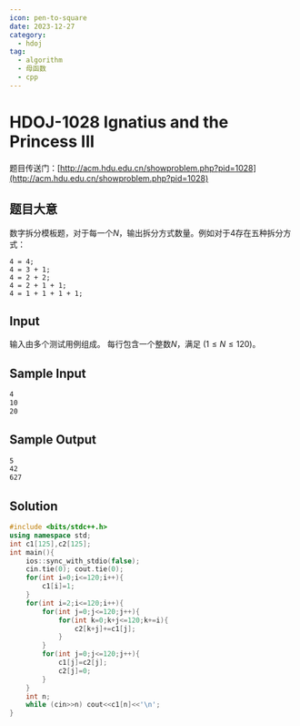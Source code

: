 ```yaml
---
icon: pen-to-square
date: 2023-12-27
category:
  - hdoj
tag:
  - algorithm
  - 母函数
  - cpp
---
```


# HDOJ-1028 Ignatius and the Princess III

题目传送门：[http://acm.hdu.edu.cn/showproblem.php?pid=1028](http://acm.hdu.edu.cn/showproblem.php?pid=1028)

## 题目大意

数字拆分模板题，对于每一个$N$，输出拆分方式数量。例如对于4存在五种拆分方式：

```
4 = 4;
4 = 3 + 1;
4 = 2 + 2;
4 = 2 + 1 + 1;
4 = 1 + 1 + 1 + 1;
```

## Input

输入由多个测试用例组成。
每行包含一个整数$N$，满足 $(1≤N≤120)$。

## Sample Input
```txt
4
10
20
```
## Sample Output

```txt
5
42
627
```

## Solution

```cpp
#include <bits/stdc++.h>
using namespace std;
int c1[125],c2[125];
int main(){
    ios::sync_with_stdio(false);
    cin.tie(0); cout.tie(0);
    for(int i=0;i<=120;i++){
        c1[i]=1;
    }
    for(int i=2;i<=120;i++){
        for(int j=0;j<=120;j++){
            for(int k=0;k+j<=120;k+=i){
                c2[k+j]+=c1[j];
            }
        }
        for(int j=0;j<=120;j++){
            c1[j]=c2[j];
            c2[j]=0;
        }
    }
    int n;
    while (cin>>n) cout<<c1[n]<<'\n';
}
```
